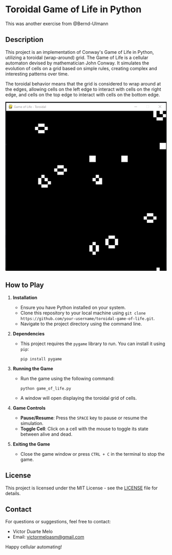 # Toroidal Game of Life in Python

This was another exercise from @Bernd-Ulmann

## Description

This project is an implementation of Conway's Game of Life in Python, utilizing a toroidal (wrap-around) grid. The Game of Life is a cellular automaton devised by mathematician John Conway. It simulates the evolution of cells on a grid based on simple rules, creating complex and interesting patterns over time.

The toroidal behavior means that the grid is considered to wrap around at the edges, allowing cells on the left edge to interact with cells on the right edge, and cells on the top edge to interact with cells on the bottom edge.

![Game of Life](gameoflife.png)

## How to Play

1. **Installation**
   - Ensure you have Python installed on your system.
   - Clone this repository to your local machine using `git clone https://github.com/your-username/toroidal-game-of-life.git`.
   - Navigate to the project directory using the command line.

2. **Dependencies**
   - This project requires the `pygame` library to run. You can install it using `pip`:
     ```
     pip install pygame
     ```

3. **Running the Game**
   - Run the game using the following command:
     ```
     python game_of_life.py
     ```
   - A window will open displaying the toroidal grid of cells.

4. **Game Controls**
   - **Pause/Resume**: Press the `SPACE` key to pause or resume the simulation.
   - **Toggle Cell**: Click on a cell with the mouse to toggle its state between alive and dead.

5. **Exiting the Game**
   - Close the game window or press `CTRL + C` in the terminal to stop the game.

## License

This project is licensed under the MIT License - see the [LICENSE](LICENSE) file for details.

## Contact

For questions or suggestions, feel free to contact:

- Víctor Duarte Melo
- Email: victormeloasm@gmail.com

Happy cellular automating!
```
